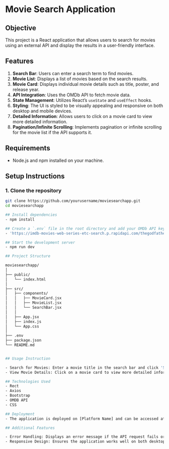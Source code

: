 # Movie Search Application

## Objective
This project is a React application that allows users to search for movies using an external API and display the results in a user-friendly interface.

## Features
1. **Search Bar**: Users can enter a search term to find movies.
2. **Movie List**: Displays a list of movies based on the search results.
3. **Movie Card**: Displays individual movie details such as title, poster, and release year.
4. **API Integration**: Uses the OMDb API to fetch movie data.
5. **State Management**: Utilizes React’s `useState` and `useEffect` hooks.
6. **Styling**: The UI is styled to be visually appealing and responsive on both desktop and mobile devices.
7. **Detailed Information**: Allows users to click on a movie card to view more detailed information.
8. **Pagination/Infinite Scrolling**: Implements pagination or infinite scrolling for the movie list if the API supports it.

## Requirements
- Node.js and npm installed on your machine.

## Setup Instructions

### 1. Clone the repository
```bash
git clone https://github.com/yourusername/moviesearchapp.git
cd moviesearchapp

## Install dependencies
- npm install

## Create a `.env` file in the root directory and add your OMDb API key
- 'https://imdb-movies-web-series-etc-search.p.rapidapi.com/thegodfather.json'

## Start the development server
- npm run dev

## Project Structure

moviesearchapp/
│
├── public/
│   └── index.html
│
├── src/
│   ├── components/
│   │   ├── MovieCard.jsx
│   │   ├── MovieList.jsx
│   │   └── SearchBar.jsx
│   │
│   ├── App.jsx
│   ├── index.js
│   └── App.css
│
├── .env
├── package.json
└── README.md


## Usage Instruction

- Search for Movies: Enter a movie title in the search bar and click 'Search'.
- View Movie Details: Click on a movie card to view more detailed information in a modal.

## Technologies Used
- Rect
- Axios
- Bootstrap
- OMDB API
- CSS

## Deployment
- The application is deployed on [Platform Name] and can be accessed at [Live Demo Link].

## Additional Features

- Error Handling: Displays an error message if the API request fails or returns no results.
- Responsive Design: Ensures the application works well on both desktop and mobile devices.

